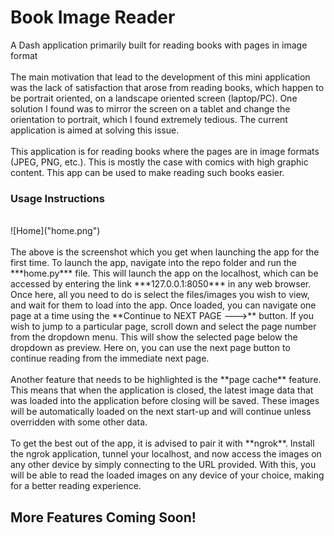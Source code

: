 # Book Image Reader
A Dash application primarily built for reading books with pages in image format
<br><br>
The main motivation that lead to the development of this mini application was the lack of satisfaction that arose from reading books, which happen to be portrait oriented, on a landscape oriented screen (laptop/PC). One solution I found was to mirror the screen on a tablet and change the orientation to portrait, which I found extremely tedious. The current application is aimed at solving this issue.
<br><br>
This application is for reading books where the pages are in image formats (JPEG, PNG, etc.). This is mostly the case with comics with high graphic content. This app can be used to make reading such books easier.

### Usage Instructions
<br>
![Home]("home.png")
<br><br>
The above is the screenshot which you get when launching the app for the first time. To launch the app, navigate into the repo folder and run the ***home.py*** file. This will launch the app on the localhost, which can be accessed by entering the link ***127.0.0.1:8050*** in any web browser. Once here, all you need to do is select the files/images you wish to view, and wait for them to load into the app. Once loaded, you can navigate one page at a time using the **Continue to NEXT PAGE --->** button. If you wish to jump to a particular page, scroll down and select the page number from the dropdown menu. This will show the selected page below the dropdown as preview. Here on, you can use the next page button to continue reading from the immediate next page.
<br><br>
Another feature that needs to be highlighted is the **page cache** feature. This means that when the application is closed, the latest image data that was loaded into the application before closing will be saved. These images will be automatically loaded on the next start-up and will continue unless overridden with some other data.
<br><br>
To get the best out of the app, it is advised to pair it with **ngrok**. Install the ngrok application, tunnel your localhost, and now access the images on any other device by simply connecting to the URL provided. With this, you will be able to read the loaded images on any device of your choice, making for a better reading experience.

## More Features Coming Soon!
